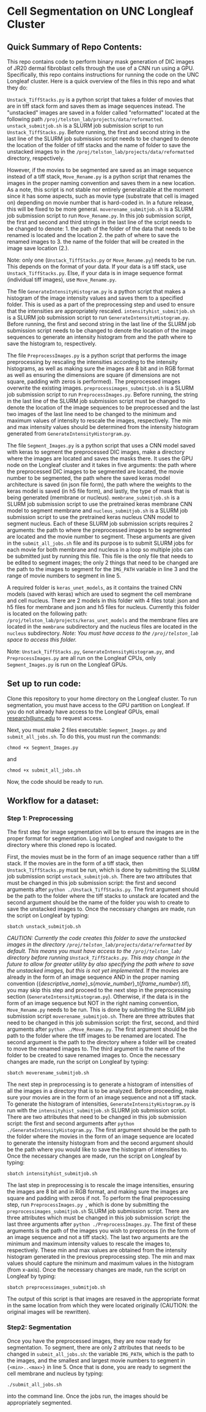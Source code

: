 Cell Segmentation on UNC Longleaf Cluster
================
## Quick Summary of Repo Contents:
This repo contains code to perform binary mask generation of DIC images of JR20 dermal fibroblast cells through the use of a CNN run using a GPU. Specifically, this repo contains instructions for running the code on the UNC Longleaf cluster. Here is a quick overview of the files in this repo and what they do:

`Unstack_TiffStacks.py` is a python script that takes a folder of movies that are in tiff stack form and saves them as image sequences instead. The "unstacked" images are saved in a folder called "reformatted" located at the following path `/proj/telston_lab/projects/data/reformatted`. `unstack_submitjob.sh` is a SLURM job submission script to run `Unstack_TiffStacks.py`. Before running, the first and second string in the last line of the SLURM job submission script needs to be changed to denote the location of the folder of tiff stacks and the name of folder to save the unstacked images to in the `/proj/telston_lab/projects/data/reformatted` directory, respectively.

However, if the movies to be segmented are saved as an image sequence instead of a tiff stack, `Move_Rename.py` is a python script that renames the images in the proper naming convention and saves them in a new location. As a note, this script is not stable nor entirely generalizable at the moment since it has some aspects, such as movie type (substrate that cell is imaged on) depending on movie number that is hard-coded in. In a future release, this will be fixed to be more general. `moverename_submitjob.sh` is a SLURM job submission script to run `Move_Rename.py`. In this job submission script, the first and second and third strings in the last line of the script needs to be changed to denote: 1. the path of the folder of the data that needs to be renamed is located and the location 2. the path of where to save the renamed images to 3. the name of the folder that will be created in the image save location (2.).

Note: only one (`Unstack_TiffStacks.py` or `Move_Rename.py`) needs to be run. This depends on the format of your data. If your data is a tiff stack, use `Unstack_TiffStacks.py`. Else, if your data is in image sequence format (individual tiff images), use `Move_Rename.py`.

The file `GenerateIntensityHistogram.py` is a python script that makes a histogram of the image intensity values and saves them to a specified folder. This is used as a part of the preprocessing step and used to ensure that the intensities are appropriately rescaled. `intensityhist_submitjob.sh` is a SLURM job submission script to run `GenerateIntensityHistogram.py`. Before running, the first and second string in the last line of the SLURM job submission script needs to be changed to denote the location of the image sequences to generate an intensity histogram from and the path where to save the histogram to, respectively. 

The file `PreprocessImages.py` is a python script that performs the image preprocessing by rescaling the intensities according to the intensity histograms, as well as making sure the images are 8 bit and in RGB format as well as ensuring the dimensions are square (if dimensions are not square, padding with zeros is performed). The preprocessed images overwrite the existing images. `preprocessimages_submitjob.sh` is a SLURM job submission script to run `PreprocessImages.py`. Before running, the string in the last line of the SLURM job submission script must be changed to denote the location of the image sequences to be preprocessed and the last two images of the last line need to be changed to the minimum and maximum values of intensity to rescale the images, respectively. The min and max intensity values should be determined from the intensity histogram generated from `GenerateIntensityHistorgram.py`.

The file `Segment_Images.py` is a python script that uses a CNN model saved with keras to segment the preprocessed DIC images, make a directory where the images are located and saves the masks there. It uses the GPU node on the Longleaf cluster and it takes in five arguments: the path where the preprocessed DIC images to be segmented are located, the movie number to be segmented, the path where the saved keras model architecture is saved (in json file form), the path where the weights to the keras model is saved (in h5 file form), and lastly, the type of mask that is being generated (membrane or nucleus). `membrane_submitjob.sh` is a SLURM job submission script to use the pretrained keras membrane CNN model to segment membrane and `nucleus_submitjob.sh` is a SLURM job submission script to use the pretrained keras nucleus CNN model to segment nucleus. Each of these SLURM job submission scripts requires 2 arguments: the path to where the preprocessed images to be segmented are located and the movie number to segment. These arguments are given in the `submit_all_jobs.sh` file and its purpose is to submit SLURM jobs for each movie for both membrane and nucleus in a loop so multiple jobs can be submitted just by running this file. This file is the only file that needs to be edited to segment images; the only 2 things that need to be changed are the path to the images to segment for the `IMG_PATH` variable in line 3 and the range of movie numbers to segment in line 5. 

A required folder is `keras_unet_models`, as it contains the trained CNN models (saved with keras) which are used to segment the cell membrane and cell nucleus. There are 2 models in this folder with 4 files total: json and h5 files for membrane and json and h5 files for nucleus. Currently this folder is located on the following path: `/proj/telston_lab/projects/keras_unet_models` and the membrane files are located in the `membrane` subdirectory and the nucleus files are located in the `nucleus` subdirectory. *Note: You must have access to the `/proj/telston_lab` space to access this folder.*

Note: `Unstack_TiffStacks.py`, `GenerateIntensityHistogram.py`, and `PreprocessImages.py` are all run on the Longleaf CPUs, only `Segment_Images.py` is run on the Longleaf GPUs.

## Set up to run code:
Clone this repository to your home directory on the Longleaf cluster. To run segmentation, you must have access to the GPU partition on Longleaf. If you do not already have access to the Longleaf GPUs, email research@unc.edu to request access.

Next, you must make 2 files executable: `Segment_Images.py` and `submit_all_jobs.sh`. To do this, you must run the commands:

```
chmod +x Segment_Images.py
```

and 

```
chmod +x submit_all_jobs.sh
```

Now, the code should be ready to run.

## Workflow for a dataset:
### Step 1: Preprocessing

The first step for image segmentation will be to ensure the images are in the proper format for segmentation. Log into Longleaf and navigate to the directory where this cloned repo is located.

First, the movies must be in the form of an image sequence rather than a tiff stack. If the movies are in the form of a tiff stack, then `Unstack_TiffStacks.py` must be run, which is done by submitting the SLURM job submission script `unstack_submitjob.sh`. There are two attributes that must be changed in this job submission script: the first and second arguments after `python ./Unstack_TiffStacks.py`. The first argument should be the path to the folder where the tiff stacks to unstack are located and the second argument should be the name of the folder you wish to create to save the unstacked images to. Once the necessary changes are made, run the script on Longleaf by typing:
```
sbatch unstack_submitjob.sh
``` 
*CAUTION: Currently the code creates this folder to save the unstacked images in the directory `/proj/telston_lab/projects/data/reformatted` by default. This means you must have access to the `/proj/telston_lab/` directory before running `Unstack_TiffStacks.py`. This may change in the future to allow for greater utility by also specifying the path where to save the unstacked images, but this is not yet implemented.* If the movies are already in the form of an image sequence AND in the proper naming convention ({*descriptive_name*}_s{*movie_number*}_t{*frame_number*}.tif), you may skip this step and proceed to the next step in the preprocessing section (`GenerateIntensityHistogram.py`). Otherwise, if the data is in the form of an image sequence but NOT in the right naming convention, `Move_Rename.py` needs to be run. This is done by submitting the SLURM job submission script `moverename_submitjob.sh`. There are three attributes that need to be changed in this job submission script: the first, second, and third arguments after `python ./Move_Rename.py`. The first argument should be the path to the folder where the tiff images to be renamed are located. The second argument is the path to the directory where a folder will be created to move the renamed images to. The third argument is the name of the folder to be created to save renamed images to. Once the necessary changes are made, run the script on Longleaf by typing:
```
sbatch moverename_submitjob.sh
```

The next step in preprocessing is to generate a histogram of intensities of all the images in a directory that is to be analyzed. Before proceeding, make sure your movies are in the form of an image sequence and not a tiff stack. To generate the histogram of intensities, `GenerateIntensityHistogram.py` is run with the `intensityhist_submitjob.sh` SLURM job submission script. There are two attributes that need to be changed in this job submission script: the first and second arguments after `python ./GenerateIntensityHistogram.py`. The first argument should be the path to the folder where the movies in the form of an image sequence are located to generate the intensity histogram from and the second argument should be the path where you would like to save the histogram of intensities to. Once the necessary changes are made, run the script on Longleaf by typing:
```
sbatch intensityhist_submitjob.sh
```

The last step in preprocessing is to rescale the image intensities, ensuring the images are 8 bit and in RGB format, and making sure the images are square and padding with zeros if not. To perform the final preprocessing step, run `PreprocessImages.py `, which is done by submitting the `preprocessimages_submitjob.sh` SLURM job submission script. There are three attributes which must be changed in this job submission script: the last three arguments after `python ./PreprocessImages.py`. The first of these arguments is the path of the images you wish to preprocess (in the form of an image sequence and not a tiff stack). The last two arguments are the minimum and maximum intensity values to rescale the images to, respectively. These min and max values are obtained from the intensity histogram generated in the previous preprocessing step. The min and max values should capture the minimum and maximum values in the histogram (from x-axis). Once the necessary changes are made, run the script on Longleaf by typing:
```
sbatch preprocessimages_submitjob.sh
```
The output of this script is that images are resaved in the appropriate format in the same location from which they were located originally (CAUTION: the original images will be rewritten).

### Step2: Segmentation

Once you have the preprocessed images, they are now ready for segmentation. To segment, there are only 2 attributes that needs to be changed in `submit_all_jobs.sh`: the variable `IMG_PATH`, which is the path to the images, and the smallest and largest movie numbers to segment in `{<min>..<max>}` in line 5. Once that is done, you are ready to segment the cell membrane and nucleus by typing: 

```
./submit_all_jobs.sh
``` 

into the command line. Once the jobs run, the images should be appropriately segmented.